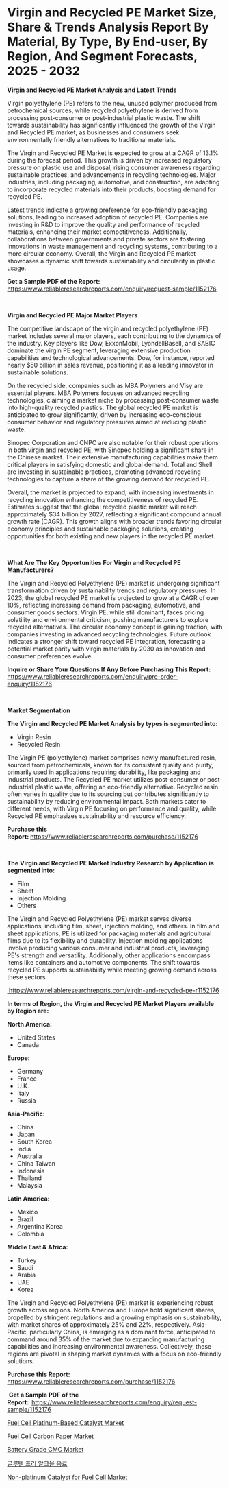<p><h1>Virgin and Recycled PE Market Size, Share & Trends Analysis Report By Material, By Type, By End-user, By Region, And Segment Forecasts, 2025 - 2032</h1></p><p><strong>Virgin and Recycled PE Market Analysis and Latest Trends</strong></p>
<p><p>Virgin polyethylene (PE) refers to the new, unused polymer produced from petrochemical sources, while recycled polyethylene is derived from processing post-consumer or post-industrial plastic waste. The shift towards sustainability has significantly influenced the growth of the Virgin and Recycled PE market, as businesses and consumers seek environmentally friendly alternatives to traditional materials.</p><p>The Virgin and Recycled PE Market is expected to grow at a CAGR of 13.1% during the forecast period. This growth is driven by increased regulatory pressure on plastic use and disposal, rising consumer awareness regarding sustainable practices, and advancements in recycling technologies. Major industries, including packaging, automotive, and construction, are adapting to incorporate recycled materials into their products, boosting demand for recycled PE.</p><p>Latest trends indicate a growing preference for eco-friendly packaging solutions, leading to increased adoption of recycled PE. Companies are investing in R&D to improve the quality and performance of recycled materials, enhancing their market competitiveness. Additionally, collaborations between governments and private sectors are fostering innovations in waste management and recycling systems, contributing to a more circular economy. Overall, the Virgin and Recycled PE market showcases a dynamic shift towards sustainability and circularity in plastic usage.</p></p>
<p><strong>Get a Sample PDF of the Report:&nbsp;</strong> <a href="https://www.reliableresearchreports.com/enquiry/request-sample/1152176?utm_campaign=38&utm_medium=2&utm_source=Github&utm_content=ia&utm_term=04042025&utm_id=virgin-and-recycled-pe">https://www.reliableresearchreports.com/enquiry/request-sample/1152176</a></p>
<p>&nbsp;</p>
<p><strong>Virgin and Recycled PE Major Market Players</strong></p>
<p><p>The competitive landscape of the virgin and recycled polyethylene (PE) market includes several major players, each contributing to the dynamics of the industry. Key players like Dow, ExxonMobil, LyondellBasell, and SABIC dominate the virgin PE segment, leveraging extensive production capabilities and technological advancements. Dow, for instance, reported nearly $50 billion in sales revenue, positioning it as a leading innovator in sustainable solutions.</p><p>On the recycled side, companies such as MBA Polymers and Visy are essential players. MBA Polymers focuses on advanced recycling technologies, claiming a market niche by processing post-consumer waste into high-quality recycled plastics. The global recycled PE market is anticipated to grow significantly, driven by increasing eco-conscious consumer behavior and regulatory pressures aimed at reducing plastic waste.</p><p>Sinopec Corporation and CNPC are also notable for their robust operations in both virgin and recycled PE, with Sinopec holding a significant share in the Chinese market. Their extensive manufacturing capabilities make them critical players in satisfying domestic and global demand. Total and Shell are investing in sustainable practices, promoting advanced recycling technologies to capture a share of the growing demand for recycled PE.</p><p>Overall, the market is projected to expand, with increasing investments in recycling innovation enhancing the competitiveness of recycled PE. Estimates suggest that the global recycled plastic market will reach approximately $34 billion by 2027, reflecting a significant compound annual growth rate (CAGR). This growth aligns with broader trends favoring circular economy principles and sustainable packaging solutions, creating opportunities for both existing and new players in the recycled PE market.</p></p>
<p>&nbsp;</p>
<p><strong>What Are The Key Opportunities For Virgin and Recycled PE Manufacturers?</strong></p>
<p><p>The Virgin and Recycled Polyethylene (PE) market is undergoing significant transformation driven by sustainability trends and regulatory pressures. In 2023, the global recycled PE market is projected to grow at a CAGR of over 10%, reflecting increasing demand from packaging, automotive, and consumer goods sectors. Virgin PE, while still dominant, faces pricing volatility and environmental criticism, pushing manufacturers to explore recycled alternatives. The circular economy concept is gaining traction, with companies investing in advanced recycling technologies. Future outlook indicates a stronger shift toward recycled PE integration, forecasting a potential market parity with virgin materials by 2030 as innovation and consumer preferences evolve.</p></p>
<p><strong>Inquire or Share Your Questions If Any Before Purchasing This Report:</strong> <a href="https://www.reliableresearchreports.com/enquiry/pre-order-enquiry/1152176?utm_campaign=38&utm_medium=2&utm_source=Github&utm_content=ia&utm_term=04042025&utm_id=virgin-and-recycled-pe">https://www.reliableresearchreports.com/enquiry/pre-order-enquiry/1152176</a></p>
<p>&nbsp;</p>
<p><strong>Market Segmentation</strong></p>
<p><strong>The Virgin and Recycled PE Market Analysis by types is segmented into:</strong></p>
<p><ul><li>Virgin Resin</li><li>Recycled Resin</li></ul></p>
<p><p>The Virgin PE (polyethylene) market comprises newly manufactured resin, sourced from petrochemicals, known for its consistent quality and purity, primarily used in applications requiring durability, like packaging and industrial products. The Recycled PE market utilizes post-consumer or post-industrial plastic waste, offering an eco-friendly alternative. Recycled resin often varies in quality due to its sourcing but contributes significantly to sustainability by reducing environmental impact. Both markets cater to different needs, with Virgin PE focusing on performance and quality, while Recycled PE emphasizes sustainability and resource efficiency.</p></p>
<p><strong>Purchase this Report:&nbsp;</strong><a href="https://www.reliableresearchreports.com/purchase/1152176?utm_campaign=38&utm_medium=2&utm_source=Github&utm_content=ia&utm_term=04042025&utm_id=virgin-and-recycled-pe">https://www.reliableresearchreports.com/purchase/1152176</a></p>
<p>&nbsp;</p>
<p><strong>The Virgin and Recycled PE Market Industry Research by Application is segmented into:</strong></p>
<p><ul><li>Film</li><li>Sheet</li><li>Injection Molding</li><li>Others</li></ul></p>
<p><p>The Virgin and Recycled Polyethylene (PE) market serves diverse applications, including film, sheet, injection molding, and others. In film and sheet applications, PE is utilized for packaging materials and agricultural films due to its flexibility and durability. Injection molding applications involve producing various consumer and industrial products, leveraging PE's strength and versatility. Additionally, other applications encompass items like containers and automotive components. The shift towards recycled PE supports sustainability while meeting growing demand across these sectors.</p></p>
<p><a href="https://www.reliableresearchreports.com/virgin-and-recycled-pe-r1152176?utm_campaign=38&utm_medium=2&utm_source=Github&utm_content=ia&utm_term=04042025&utm_id=virgin-and-recycled-pe">&nbsp;https://www.reliableresearchreports.com/virgin-and-recycled-pe-r1152176</a></p>
<p><strong>In terms of Region, the Virgin and Recycled PE Market Players available by Region are:</strong></p>
<p>
    <p> <strong> North America: </strong>
        <ul>
            <li>United States</li>
            <li>Canada</li>
        </ul>
        </p> 
    <p> <strong> Europe: </strong>
        <ul>
            <li>Germany</li>
            <li>France</li>
            <li>U.K.</li>
            <li>Italy</li>
            <li>Russia</li>
        </ul>
        </p> 
    <p> <strong> Asia-Pacific: </strong>
        <ul>
            <li>China</li>
            <li>Japan</li>
            <li>South Korea</li>
            <li>India</li>
            <li>Australia</li>
            <li>China Taiwan</li>
            <li>Indonesia</li>
            <li>Thailand</li>
            <li>Malaysia</li>
        </ul>
        </p> 
    <p> <strong> Latin America: </strong>
        <ul>
            <li>Mexico</li>
            <li>Brazil</li>
            <li>Argentina Korea</li>
            <li>Colombia</li>
        </ul>
        </p> 
    <p> <strong> Middle East & Africa: </strong>
        <ul>
            <li>Turkey</li>
            <li>Saudi</li>
            <li>Arabia</li>
            <li>UAE</li>
            <li>Korea</li>
        </ul>
    </p>
    </p>
<p><p>The Virgin and Recycled Polyethylene (PE) market is experiencing robust growth across regions. North America and Europe hold significant shares, propelled by stringent regulations and a growing emphasis on sustainability, with market shares of approximately 25% and 22%, respectively. Asia-Pacific, particularly China, is emerging as a dominant force, anticipated to command around 35% of the market due to expanding manufacturing capabilities and increasing environmental awareness. Collectively, these regions are pivotal in shaping market dynamics with a focus on eco-friendly solutions.</p></p>
<p><strong>Purchase this Report: </strong><a href="https://www.reliableresearchreports.com/purchase/1152176?utm_campaign=38&utm_medium=2&utm_source=Github&utm_content=ia&utm_term=04042025&utm_id=virgin-and-recycled-pe">https://www.reliableresearchreports.com/purchase/1152176</a></p>
<p>&nbsp;<strong>Get a Sample PDF of the Report:&nbsp;&nbsp;</strong><a href="https://www.reliableresearchreports.com/enquiry/request-sample/1152176?utm_campaign=38&utm_medium=2&utm_source=Github&utm_content=ia&utm_term=04042025&utm_id=virgin-and-recycled-pe">https://www.reliableresearchreports.com/enquiry/request-sample/1152176</a></p>
<p><strong></strong></p>
<p><p><a href="https://github.com/gummaarmel83/Market-Research-Report-List-1/blob/main/fuel-cell-platinum-based-catalyst-market.md?utm_campaign=38&utm_medium=2&utm_source=Github&utm_content=ia&utm_term=04042025&utm_id=virgin-and-recycled-pe">Fuel Cell Platinum-Based Catalyst Market</a></p><p><a href="https://github.com/akitamegge65/Market-Research-Report-List-1/blob/main/fuel-cell-carbon-paper-market.md?utm_campaign=38&utm_medium=2&utm_source=Github&utm_content=ia&utm_term=04042025&utm_id=virgin-and-recycled-pe">Fuel Cell Carbon Paper Market</a></p><p><a href="https://github.com/widlerumland/Market-Research-Report-List-1/blob/main/battery-grade-cmc-market.md?utm_campaign=38&utm_medium=2&utm_source=Github&utm_content=ia&utm_term=04042025&utm_id=virgin-and-recycled-pe">Battery Grade CMC Market</a></p><p><a href="https://github.com/laholand/Market-Research-Report-List-7/blob/main/862875151902.md?utm_campaign=38&utm_medium=2&utm_source=Github&utm_content=ia&utm_term=04042025&utm_id=virgin-and-recycled-pe">글루텐 프리 알코올 음료</a></p><p><a href="https://github.com/benasjuettk3/Market-Research-Report-List-1/blob/main/non-platinum-catalyst-for-fuel-cell-market.md?utm_campaign=38&utm_medium=2&utm_source=Github&utm_content=ia&utm_term=04042025&utm_id=virgin-and-recycled-pe">Non-platinum Catalyst for Fuel Cell Market</a></p></p>